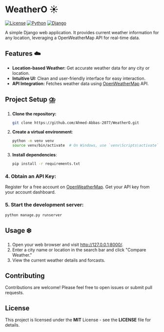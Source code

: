 # WeatherO ☀️

[![License](https://img.shields.io/badge/License-MIT-blue.svg)](https://opensource.org/licenses/MIT)
[![Python](https://img.shields.io/badge/Python-3.11.2-blue.svg)](https://www.python.org/)
[![Django](https://img.shields.io/badge/Django-5.0.6-green.svg)](https://www.djangoproject.com/)

A simple Django web application. It provides current weather information for any location, leveraging a OpenWeatherMap API for real-time data.

## Features ☁️

* **Location-based Weather:** Get accurate weather data for any city or location.
* **Intuitive UI:** Clean and user-friendly interface for easy interaction.
* **API Integration:** Fetches weather data using [OpenWeatherMap](https://openweathermap.org/) API.


## Project Setup ⛈️

1. **Clone the repository:**
   ```bash
   git clone https://github.com/Ahmed-Abbas-2077/WeatherO.git

2. **Create a virtual environment**:
   ```bash
   python -m venv venv
   source venv/bin/activate  # On Windows, use `venv\Scripts\activate`

3. **Install dependencies**:
   ```bash
   pip install -r requirements.txt

### 4. Obtain an API Key:

Register for a free account on [OpenWeatherMap](https://openweathermap.org/).
Get your API key from your account dashboard.



### 5. Start the development server:
    python manage.py runserver


## Usage ❄️
1. Open your web browser and visit http://127.0.0.1:8000/.
2. Enter a city name or location in the search bar and click "Compare Weather."
3. View the current weather details and forcasts.

## Contributing
Contributions are welcome! Please feel free to open issues or submit pull requests.

## License
This project is licensed under the **MIT** License - see the **LICENSE** file for details.
